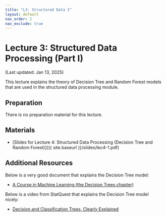 ```yaml
---
title: "L3: Structured Data I"
layout: default
nav_order: 2
nav_exclude: true
---
```


# Lecture 3: Structured Data Processing (Part I)

(Last updated: Jan 13, 2025)

This lecture explains the theory of Decision Tree and Random Forest models that are used in the structured data processing module.

## Preparation

There is no preparation material for this lecture.

## Materials

- [Slides for Lecture 4: Structured Data Processing (Decision Tree and Random Forest)]({{ site.baseurl }}/slides/lec4-1.pdf)

## Additional Resources

Below is a very good document that explains the Decision Tree model:
- [A Course in Machine Learning (the Decision Trees chapter)](http://ciml.info/dl/v0_99/ciml-v0_99-ch01.pdf)

Below is a video from StatQuest that explains the Decision Tree model nicely:
- [Decision and Classification Trees, Clearly Explained](https://statquest.org/decision-and-classification-trees-clearly-explained/)